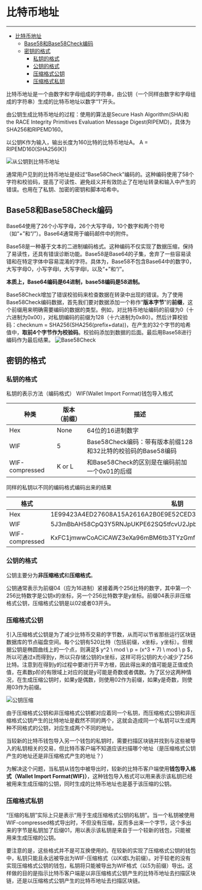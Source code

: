 <!--
 * @Author: ZhXZhao
 * @Date: 2020-02-19 20:09:05
 * @LastEditors: ZhXZhao
 * @LastEditTime: 2020-02-20 15:21:50
 * @Description: 
 -->

# 比特币地址

---

- [比特币地址](#%e6%af%94%e7%89%b9%e5%b8%81%e5%9c%b0%e5%9d%80)
  - [Base58和Base58Check编码](#base58%e5%92%8cbase58check%e7%bc%96%e7%a0%81)
  - [密钥的格式](#%e5%af%86%e9%92%a5%e7%9a%84%e6%a0%bc%e5%bc%8f)
    - [私钥的格式](#%e7%a7%81%e9%92%a5%e7%9a%84%e6%a0%bc%e5%bc%8f)
    - [公钥的格式](#%e5%85%ac%e9%92%a5%e7%9a%84%e6%a0%bc%e5%bc%8f)
    - [压缩格式公钥](#%e5%8e%8b%e7%bc%a9%e6%a0%bc%e5%bc%8f%e5%85%ac%e9%92%a5)
    - [压缩格式私钥](#%e5%8e%8b%e7%bc%a9%e6%a0%bc%e5%bc%8f%e7%a7%81%e9%92%a5)


比特币地址是一个由数字和字母组成的字符串，由公钥（一个同样由数字和字母组成的字符串）生成的比特币地址以数字“1”开头。

由公钥生成比特币地址的过程：使用的算法是Secure Hash Algorithm(SHA)和the RACE Integrity Primitives Evaluation Message Digest(RIPEMD)，具体为SHA256和RIPEMD160。

以公钥K作为输入，输出长度为160比特的比特币地址A。
A = RIPEMD160(SHA256(K))

![从公钥到比特币地址](pic/bitcoinaddress.png "从公钥到比特币地址")

通常用户见到的比特币地址是经过“Base58Check”编码的。这种编码使用了58个字符和校验码，提高了可读性、避免歧义并有效防止了在地址转录和输入中产生的错误。也用在了私钥、加密的密钥和脚本哈希中。

## Base58和Base58Check编码

Base64使用了26个小写字母，26个大写字母，10个数字和两个符号（如“+”和“/”）。Base64通常用于编码邮件中的附件。

Base58是一种基于文本的二进制编码格式。这种编码不仅实现了数据压缩，保持了易读性，还具有错误诊断功能。Base58是Base64的子集，舍弃了一些容易读错和在特定字体中容易混淆的字符。具体为，Base58不包含Base64中的数字0，大写字母O，小写字母l，大写字母I，以及“+”和“/”。

**本质上，Base64编码是64进制，base58编码是58进制。**

Base58Check增加了错误校验码来检查数据在转录中出现的错误。为了使用Base58Check编码数据，首先我们要对数据添加一个称作“**版本字节**”的**前缀**，这个前缀用来明确需要编码的数据的类型。例如，对比特币地址编码的前缀为0（十六进制为0x00），对私钥编码的前缀为128（十六进制为0x80）。然后计算校验码：checknum = SHA256(SHA256(prefix+data))，在产生的32个字节的哈希值中，**取前4个字节作为校验码**。校验码添加到数据的后面。最后用Base58进行编码作为最后结果。
![Base58Check](pic/Base58Check.png "Base58Check")


## 密钥的格式

### 私钥的格式

私钥的表示方法（编码格式）
WIF(Wallet Import Format)钱包导入格式

| 种类           | 版本（前缀） | 描述                                                         |
| -------------- | ------------ | ------------------------------------------------------------ |
| Hex            | None         | 64位的16进制数字                                             |
| WIF            | 5            | Base58Check编码：带有版本前缀128和32比特的校验码的Base58编码 |
| WIF-compressed | K or L       | 和Base58Check的区别是在编码前加一个0x01的后缀                |

同样的私钥以不同的编码格式编码出来的结果

| 格式           | 私钥                                                             |
| -------------- | ---------------------------------------------------------------- |
| Hex            | 1E99423A4ED27608A15A2616A2B0E9E52CED330AC530EDCC32C8FFC6A526AEDD |
| WIF            | 5J3mBbAH58CpQ3Y5RNJpUKPE62SQ5tfcvU2JpbnkeyhfsYB1Jcn              |
| WIF-compressed | KxFC1jmwwCoACiCAWZ3eXa96mBM6tb3TYzGmf6YwgdGWZgawvrtJ             |

### 公钥的格式

公钥主要分为**非压缩格式**和**压缩格式**。

公钥通常表示为前缀04（应为16进制）紧接着两个256比特的数字，其中第一个256比特数字是公钥x的坐标，另一个256比特数字是y坐标。前缀04表示非压缩格式公钥，压缩格式公钥是以02或者03开头。

### 压缩格式公钥

引入压缩格式公钥是为了减少比特币交易的字节数，从而可以节省那些运行区块链数据库的节点磁盘空间。每个公钥有520比特（包括前缀，x坐标，y坐标）。但根据公钥是椭圆曲线上的一个点，则满足$ y^2 \  mod \ p = (x^3 + 7) \ mod \ p $，所以可通过x而得到y，所以只存储公钥的x坐标，这样可将公钥的大小减少了256比特。注意到在得到y的过程中要进行开平方根，因此得出来的值可能是正值或负值，在素数p阶的有限域上对应的就是y可能是奇数或者偶数。为了区分这两种情况，在生成压缩公钥时，如果y是偶数，则使用02作为前缀，如果y是奇数，则使用03作为前缀。

![公钥压缩](pic/compressed_pk.png "公钥压缩")

由于压缩格式公钥和非压缩格式公钥都对应着同一个私钥，而压缩格式公钥和非压缩格式公钥产生的比特地址是截然不同的两个，这就会造成同一个私钥可以生成两种不同格式的公钥，对应生成两个不同的地址。

当较新的比特币钱包导入另一个钱包的私钥时，需要扫描区块链并找到与这些被导入的私钥相关的交易，但比特币客户端不知道应该扫描哪个地址（是压缩格式公钥产生的地址还是非压缩格式产生的地址？）

为解决这个问题，当私钥从钱包中被导出时，较新的比特币客户端使用**钱包导入格式（Wallet Import Format(WIF)）**，这种钱包导入格式可以用来表示该私钥已经被用来生成压缩的公钥，同时生成的比特币地址也是基于该压缩的公钥。

### 压缩格式私钥

“压缩的私钥”实际上只是表示“用于生成压缩格式公钥的私钥”。当一个私钥被使用WIF-compressed格式导出时，不但没有压缩，反而多出来一个字节，这个多出来的字节是私钥加了后缀01，用以表示该私钥是来自于一个较新的钱包，只能被用来生成压缩的公钥。

要注意的是，这些格式并不是可互换使用的。在较新的实现了压缩格式公钥的钱包中，私钥只能且永远被导出为WIF-压缩格式（以K或L为前缀）。对于较老的没有实现压缩格式公钥的钱包，私钥将只能被导出为WIF格式（以5为前缀）导出。这样做的目的是指示比特币客户端是以非压缩格式公钥产生的比特币地址去扫描区块链，还是以压缩格式公钥产生的比特币地址去扫描区块链。
